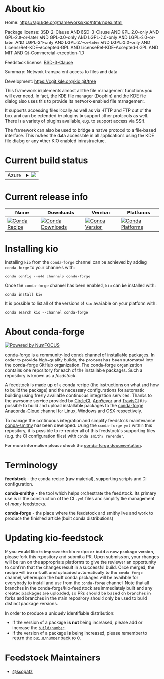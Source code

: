 About kio
=========

Home: https://api.kde.org/frameworks/kio/html/index.html

Package license: BSD-2-Clause AND BSD-3-Clause AND GPL-2.0-only AND GPL-2.0-or-later AND GPL-3.0-only AND LGPL-2.0-only AND LGPL-2.0-or-later AND LGPL-2.1-only AND LGPL-2.1-or-later AND LGPL-3.0-only AND LicenseRef-KDE-Accepted-GPL AND LicenseRef-KDE-Accepted-LGPL AND MIT AND Qt-Commercial-exception-1.0

Feedstock license: [BSD-3-Clause](https://github.com/conda-forge/kio-feedstock/blob/master/LICENSE.txt)

Summary: Network transparent access to files and data

Development: https://cgit.kde.org/kio.git/tree

This framework implements almost all the file management functions you will ever need.
In fact, the KDE file manager (Dolphin) and the KDE file dialog also uses this to
provide its network-enabled file management.

It supports accessing files locally as well as via HTTP and FTP out of the box and
can be extended by plugins to support other protocols as well. There is a variety
of plugins available, e.g. to support access via SSH.

The framework can also be used to bridge a native protocol to a
file-based interface. This makes the data accessible in all applications
using the KDE file dialog or any other KIO enabled infrastructure.


Current build status
====================


<table>
    
  <tr>
    <td>Azure</td>
    <td>
      <details>
        <summary>
          <a href="https://dev.azure.com/conda-forge/feedstock-builds/_build/latest?definitionId=8516&branchName=master">
            <img src="https://dev.azure.com/conda-forge/feedstock-builds/_apis/build/status/kio-feedstock?branchName=master">
          </a>
        </summary>
        <table>
          <thead><tr><th>Variant</th><th>Status</th></tr></thead>
          <tbody><tr>
              <td>linux_64</td>
              <td>
                <a href="https://dev.azure.com/conda-forge/feedstock-builds/_build/latest?definitionId=8516&branchName=master">
                  <img src="https://dev.azure.com/conda-forge/feedstock-builds/_apis/build/status/kio-feedstock?branchName=master&jobName=linux&configuration=linux_64_" alt="variant">
                </a>
              </td>
            </tr>
          </tbody>
        </table>
      </details>
    </td>
  </tr>
</table>

Current release info
====================

| Name | Downloads | Version | Platforms |
| --- | --- | --- | --- |
| [![Conda Recipe](https://img.shields.io/badge/recipe-kio-green.svg)](https://anaconda.org/conda-forge/kio) | [![Conda Downloads](https://img.shields.io/conda/dn/conda-forge/kio.svg)](https://anaconda.org/conda-forge/kio) | [![Conda Version](https://img.shields.io/conda/vn/conda-forge/kio.svg)](https://anaconda.org/conda-forge/kio) | [![Conda Platforms](https://img.shields.io/conda/pn/conda-forge/kio.svg)](https://anaconda.org/conda-forge/kio) |

Installing kio
==============

Installing `kio` from the `conda-forge` channel can be achieved by adding `conda-forge` to your channels with:

```
conda config --add channels conda-forge
```

Once the `conda-forge` channel has been enabled, `kio` can be installed with:

```
conda install kio
```

It is possible to list all of the versions of `kio` available on your platform with:

```
conda search kio --channel conda-forge
```


About conda-forge
=================

[![Powered by NumFOCUS](https://img.shields.io/badge/powered%20by-NumFOCUS-orange.svg?style=flat&colorA=E1523D&colorB=007D8A)](http://numfocus.org)

conda-forge is a community-led conda channel of installable packages.
In order to provide high-quality builds, the process has been automated into the
conda-forge GitHub organization. The conda-forge organization contains one repository
for each of the installable packages. Such a repository is known as a *feedstock*.

A feedstock is made up of a conda recipe (the instructions on what and how to build
the package) and the necessary configurations for automatic building using freely
available continuous integration services. Thanks to the awesome service provided by
[CircleCI](https://circleci.com/), [AppVeyor](https://www.appveyor.com/)
and [TravisCI](https://travis-ci.com/) it is possible to build and upload installable
packages to the [conda-forge](https://anaconda.org/conda-forge)
[Anaconda-Cloud](https://anaconda.org/) channel for Linux, Windows and OSX respectively.

To manage the continuous integration and simplify feedstock maintenance
[conda-smithy](https://github.com/conda-forge/conda-smithy) has been developed.
Using the ``conda-forge.yml`` within this repository, it is possible to re-render all of
this feedstock's supporting files (e.g. the CI configuration files) with ``conda smithy rerender``.

For more information please check the [conda-forge documentation](https://conda-forge.org/docs/).

Terminology
===========

**feedstock** - the conda recipe (raw material), supporting scripts and CI configuration.

**conda-smithy** - the tool which helps orchestrate the feedstock.
                   Its primary use is in the construction of the CI ``.yml`` files
                   and simplify the management of *many* feedstocks.

**conda-forge** - the place where the feedstock and smithy live and work to
                  produce the finished article (built conda distributions)


Updating kio-feedstock
======================

If you would like to improve the kio recipe or build a new
package version, please fork this repository and submit a PR. Upon submission,
your changes will be run on the appropriate platforms to give the reviewer an
opportunity to confirm that the changes result in a successful build. Once
merged, the recipe will be re-built and uploaded automatically to the
`conda-forge` channel, whereupon the built conda packages will be available for
everybody to install and use from the `conda-forge` channel.
Note that all branches in the conda-forge/kio-feedstock are
immediately built and any created packages are uploaded, so PRs should be based
on branches in forks and branches in the main repository should only be used to
build distinct package versions.

In order to produce a uniquely identifiable distribution:
 * If the version of a package **is not** being increased, please add or increase
   the [``build/number``](https://conda.io/docs/user-guide/tasks/build-packages/define-metadata.html#build-number-and-string).
 * If the version of a package **is** being increased, please remember to return
   the [``build/number``](https://conda.io/docs/user-guide/tasks/build-packages/define-metadata.html#build-number-and-string)
   back to 0.

Feedstock Maintainers
=====================

* [@scopatz](https://github.com/scopatz/)

